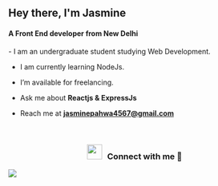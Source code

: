 <h2 align="left">Hey there, I'm
Jasmine</h2>
<h4 align="left">A Front End developer from New Delhi</h4>

<p>
- I am an undergraduate student studying Web Development.

- I am currently learning NodeJs.

- I’m available for freelancing.

- Ask me about **Reactjs & ExpressJs**

- Reach me at **jasminepahwa4567@gmail.com**
  </p>

<br/>
<h3 align="center" > <img src="https://media.giphy.com/media/iY8CRBdQXODJSCERIr/giphy.gif" width="30" height="30" style="margin-right: 10px;">Connect with me 🤝 </h3>

<p align="center">


</p>

<p align="left"> <img src="https://komarev.com/ghpvc/?username=jasminepahwa17&color=green" /> </p>
